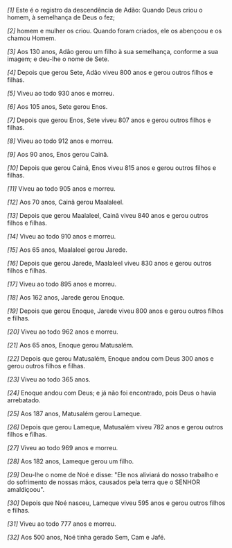 *[1]* Este é o registro da descendência de Adão: Quando Deus criou o homem, à semelhança de Deus o fez;

*[2]* homem e mulher os criou. Quando foram criados, ele os abençoou e os chamou Homem.

*[3]* Aos 130 anos, Adão gerou um filho à sua semelhança, conforme a sua imagem; e deu-lhe o nome de Sete.

*[4]* Depois que gerou Sete, Adão viveu 800 anos e gerou outros filhos e filhas.

*[5]* Viveu ao todo 930 anos e morreu.

*[6]* Aos 105 anos, Sete gerou Enos.

*[7]* Depois que gerou Enos, Sete viveu 807 anos e gerou outros filhos e filhas.

*[8]* Viveu ao todo 912 anos e morreu.

*[9]* Aos 90 anos, Enos gerou Cainã.

*[10]* Depois que gerou Cainã, Enos viveu 815 anos e gerou outros filhos e filhas.

*[11]* Viveu ao todo 905 anos e morreu.

*[12]* Aos 70 anos, Cainã gerou Maalaleel.

*[13]* Depois que gerou Maalaleel, Cainã viveu 840 anos e gerou outros filhos e filhas.

*[14]* Viveu ao todo 910 anos e morreu.

*[15]* Aos 65 anos, Maalaleel gerou Jarede.

*[16]* Depois que gerou Jarede, Maalaleel viveu 830 anos e gerou outros filhos e filhas.

*[17]* Viveu ao todo 895 anos e morreu.

*[18]* Aos 162 anos, Jarede gerou Enoque.

*[19]* Depois que gerou Enoque, Jarede viveu 800 anos e gerou outros filhos e filhas.

*[20]* Viveu ao todo 962 anos e morreu.

*[21]* Aos 65 anos, Enoque gerou Matusalém.

*[22]* Depois que gerou Matusalém, Enoque andou com Deus 300 anos e gerou outros filhos e filhas.

*[23]* Viveu ao todo 365 anos.

*[24]* Enoque andou com Deus; e já não foi encontrado, pois Deus o havia arrebatado.

*[25]* Aos 187 anos, Matusalém gerou Lameque.

*[26]* Depois que gerou Lameque, Matusalém viveu 782 anos e gerou outros filhos e filhas.

*[27]* Viveu ao todo 969 anos e morreu.

*[28]* Aos 182 anos, Lameque gerou um filho.

*[29]* Deu-lhe o nome de Noé e disse: "Ele nos aliviará do nosso trabalho e do sofrimento de nossas mãos, causados pela terra que o SENHOR amaldiçoou".

*[30]* Depois que Noé nasceu, Lameque viveu 595 anos e gerou outros filhos e filhas.

*[31]* Viveu ao todo 777 anos e morreu.

*[32]* Aos 500 anos, Noé tinha gerado Sem, Cam e Jafé.

